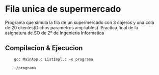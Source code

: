<h1>Fila unica de supermercado</h1>

Programa que simula la fila de un supermercado con 3 cajeros y una cola de 20 clientes(Dichos parametros ampliables).
Practica final de la asignatura de SO de 2º de Ingenieria Informatica



<h2>Compilacion & Ejecucion</h2>

```
    gcc MainApp.c ListImpl.c -o programa

    ./programa

```
